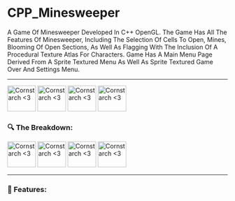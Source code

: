 # CPP_Minesweeper

A Game Of Minesweeper Developed In C++ OpenGL. The Game Has All The Features Of Minesweeper, Including The Selection Of Cells To Open, Mines, Blooming Of Open Sections, As Well As Flagging With The Inclusion Of A Procedural Texture Atlas For Characters. Game Has A Main Menu Page Derived From A Sprite Textured Menu As Well As Sprite Textured Game Over And Settings Menu. 


-----------

<img src="https://github.com/user-attachments/assets/fcf72b92-0148-45cf-87fd-7dfdb2dddd99" alt="Cornstarch <3" width="65" height="59"> <img src="https://github.com/user-attachments/assets/fcf72b92-0148-45cf-87fd-7dfdb2dddd99" alt="Cornstarch <3" width="65" height="59"> <img src="https://github.com/user-attachments/assets/fcf72b92-0148-45cf-87fd-7dfdb2dddd99" alt="Cornstarch <3" width="65" height="59"> <img src="https://github.com/user-attachments/assets/fcf72b92-0148-45cf-87fd-7dfdb2dddd99" alt="Cornstarch <3" width="65" height="59"> 

<h3>🔍 The Breakdown:</h3>



<img src="https://github.com/user-attachments/assets/3f0d1297-da30-4f13-a56c-c416ae053653" alt="Cornstarch <3" width="65" height="59"> <img src="https://github.com/user-attachments/assets/3f0d1297-da30-4f13-a56c-c416ae053653" alt="Cornstarch <3" width="65" height="59"> <img src="https://github.com/user-attachments/assets/3f0d1297-da30-4f13-a56c-c416ae053653" alt="Cornstarch <3" width="65" height="59"> <img src="https://github.com/user-attachments/assets/3f0d1297-da30-4f13-a56c-c416ae053653" alt="Cornstarch <3" width="65" height="59"> 


-----------

<h3>🌟 Features:</h3>
